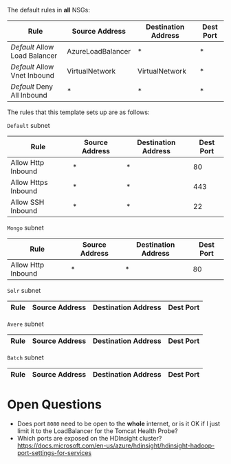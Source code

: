 The default rules in **all** NSGs:

Rule | Source Address | Destination Address | Dest Port
-----|-------------------|------------------------|------
_Default_ Allow Load Balancer | AzureLoadBalancer | * | *
_Default_ Allow Vnet Inbound | VirtualNetwork | VirtualNetwork | *
_Default_ Deny All Inbound | * | * | *

The rules that this template sets up are as follows:

`Default` subnet

Rule | Source Address | Destination Address | Dest Port
-----|-------------------|------------------------|------
Allow Http Inbound | * | * | 80
Allow Https Inbound | * | * | 443
Allow SSH Inbound | * | * | 22

`Mongo` subnet

Rule | Source Address | Destination Address | Dest Port
-----|-------------------|------------------------|------
Allow Http Inbound | * | * | 80

`Solr` subnet

Rule | Source Address | Destination Address | Dest Port
-----|-------------------|------------------------|------

`Avere` subnet

Rule | Source Address | Destination Address | Dest Port
-----|-------------------|------------------------|------

`Batch` subnet

Rule | Source Address | Destination Address | Dest Port
-----|-------------------|------------------------|------


# Open Questions

- Does port `8080` need to be open to the **whole** internet, or is it OK if I just limit it to the LoadBalancer for the Tomcat Health Probe?
- Which ports are exposed on the HDInsight cluster? https://docs.microsoft.com/en-us/azure/hdinsight/hdinsight-hadoop-port-settings-for-services